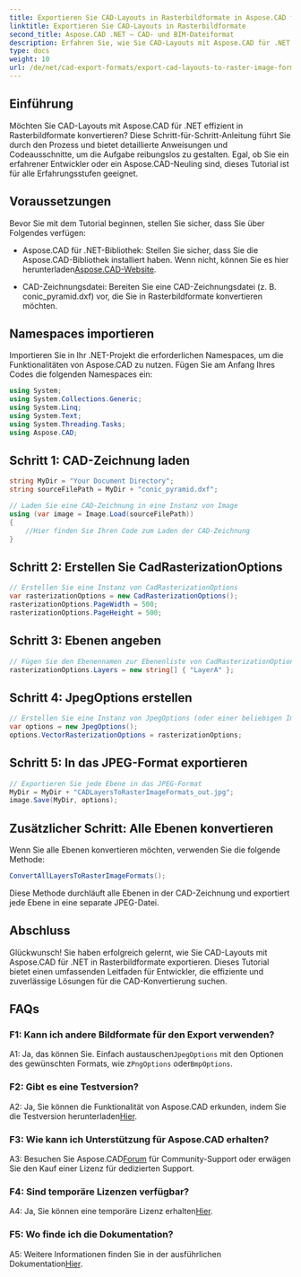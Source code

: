 ```yaml
---
title: Exportieren Sie CAD-Layouts in Rasterbildformate in Aspose.CAD für .NET
linktitle: Exportieren Sie CAD-Layouts in Rasterbildformate
second_title: Aspose.CAD .NET – CAD- und BIM-Dateiformat
description: Erfahren Sie, wie Sie CAD-Layouts mit Aspose.CAD für .NET in Rasterbilder exportieren. Befolgen Sie unsere Schritt-für-Schritt-Anleitung für eine nahtlose Konvertierung.
type: docs
weight: 10
url: /de/net/cad-export-formats/export-cad-layouts-to-raster-image-formats/
---
```

## Einführung

Möchten Sie CAD-Layouts mit Aspose.CAD für .NET effizient in Rasterbildformate konvertieren? Diese Schritt-für-Schritt-Anleitung führt Sie durch den Prozess und bietet detaillierte Anweisungen und Codeausschnitte, um die Aufgabe reibungslos zu gestalten. Egal, ob Sie ein erfahrener Entwickler oder ein Aspose.CAD-Neuling sind, dieses Tutorial ist für alle Erfahrungsstufen geeignet.

## Voraussetzungen

Bevor Sie mit dem Tutorial beginnen, stellen Sie sicher, dass Sie über Folgendes verfügen:

-  Aspose.CAD für .NET-Bibliothek: Stellen Sie sicher, dass Sie die Aspose.CAD-Bibliothek installiert haben. Wenn nicht, können Sie es hier herunterladen[Aspose.CAD-Website](https://releases.aspose.com/cad/net/).

- CAD-Zeichnungsdatei: Bereiten Sie eine CAD-Zeichnungsdatei (z. B. conic_pyramid.dxf) vor, die Sie in Rasterbildformate konvertieren möchten.

## Namespaces importieren

Importieren Sie in Ihr .NET-Projekt die erforderlichen Namespaces, um die Funktionalitäten von Aspose.CAD zu nutzen. Fügen Sie am Anfang Ihres Codes die folgenden Namespaces ein:

```csharp
using System;
using System.Collections.Generic;
using System.Linq;
using System.Text;
using System.Threading.Tasks;
using Aspose.CAD;
```

## Schritt 1: CAD-Zeichnung laden

```csharp
string MyDir = "Your Document Directory";
string sourceFilePath = MyDir + "conic_pyramid.dxf";

// Laden Sie eine CAD-Zeichnung in eine Instanz von Image
using (var image = Image.Load(sourceFilePath))
{
    //Hier finden Sie Ihren Code zum Laden der CAD-Zeichnung
}
```

## Schritt 2: Erstellen Sie CadRasterizationOptions

```csharp
// Erstellen Sie eine Instanz von CadRasterizationOptions
var rasterizationOptions = new CadRasterizationOptions();
rasterizationOptions.PageWidth = 500;
rasterizationOptions.PageHeight = 500;
```

## Schritt 3: Ebenen angeben

```csharp
// Fügen Sie den Ebenennamen zur Ebenenliste von CadRasterizationOptions hinzu
rasterizationOptions.Layers = new string[] { "LayerA" };
```

## Schritt 4: JpegOptions erstellen

```csharp
// Erstellen Sie eine Instanz von JpegOptions (oder einer beliebigen ImageOptions für Rasterformate).
var options = new JpegOptions();
options.VectorRasterizationOptions = rasterizationOptions;
```

## Schritt 5: In das JPEG-Format exportieren

```csharp
// Exportieren Sie jede Ebene in das JPEG-Format
MyDir = MyDir + "CADLayersToRasterImageFormats_out.jpg";
image.Save(MyDir, options);
```

## Zusätzlicher Schritt: Alle Ebenen konvertieren

Wenn Sie alle Ebenen konvertieren möchten, verwenden Sie die folgende Methode:

```csharp
ConvertAllLayersToRasterImageFormats();
```

Diese Methode durchläuft alle Ebenen in der CAD-Zeichnung und exportiert jede Ebene in eine separate JPEG-Datei.

## Abschluss

Glückwunsch! Sie haben erfolgreich gelernt, wie Sie CAD-Layouts mit Aspose.CAD für .NET in Rasterbildformate exportieren. Dieses Tutorial bietet einen umfassenden Leitfaden für Entwickler, die effiziente und zuverlässige Lösungen für die CAD-Konvertierung suchen.

## FAQs

### F1: Kann ich andere Bildformate für den Export verwenden?

 A1: Ja, das können Sie. Einfach austauschen`JpegOptions` mit den Optionen des gewünschten Formats, wie z`PngOptions` oder`BmpOptions`.

### F2: Gibt es eine Testversion?

 A2: Ja, Sie können die Funktionalität von Aspose.CAD erkunden, indem Sie die Testversion herunterladen[Hier](https://releases.aspose.com/).

### F3: Wie kann ich Unterstützung für Aspose.CAD erhalten?

 A3: Besuchen Sie Aspose.CAD[Forum](https://forum.aspose.com/c/cad/19) für Community-Support oder erwägen Sie den Kauf einer Lizenz für dedizierten Support.

### F4: Sind temporäre Lizenzen verfügbar?

 A4: Ja, Sie können eine temporäre Lizenz erhalten[Hier](https://purchase.aspose.com/temporary-license/).

### F5: Wo finde ich die Dokumentation?

 A5: Weitere Informationen finden Sie in der ausführlichen Dokumentation[Hier](https://reference.aspose.com/cad/net/).